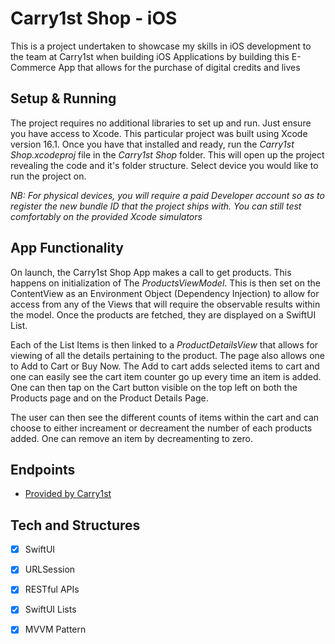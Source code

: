 # Carry1st Shop - iOS
This is a project undertaken to showcase my skills in iOS development to the team at Carry1st when building iOS Applications by building this E-Commerce App that allows for the purchase of digital credits and lives

## Setup & Running 
The project requires no additional libraries to set up and run. Just ensure you have access to Xcode. This particular project was built using Xcode version 16.1. Once you have that installed and ready, run the _Carry1st Shop.xcodeproj_ file in the _Carry1st Shop_ folder. This will open up the project revealing the code and it's folder structure. Select device you would like to run the project on.

*NB: For physical devices, you will require a paid Developer account so as to register the new bundle ID that the project ships with. You can still test comfortably on the provided Xcode simulators*

## App Functionality
On launch, the Carry1st Shop App makes a call to get products. This happens on initialization of The _ProductsViewModel_. This is then set on the ContentView as an Environment Object (Dependency Injection) to allow for access from any of the Views that will require the observable results within the model. Once the products are fetched, they are displayed on a SwiftUI List. 

Each of the List Items is then linked to a _ProductDetailsView_ that allows for viewing of all the details pertaining to the product. The page also allows one to Add to Cart or Buy Now. The Add to cart adds selected items to cart and one can easily see the cart item counter go up every time an item is added. One can then tap on the Cart button visible on the top left on both the Products page and on the Product Details Page. 

The user can then see the different counts of items within the cart and can choose to either increament or decreament the number of each products added. One can remove an item by decreamenting to zero. 

## Endpoints

- [Provided by Carry1st](https://my-json-server.typicode.com/carry1stdeveloper/mock-product-api/productBundles)

## Tech and Structures
- [x] SwiftUI
- [x] URLSession
- [X] RESTful APIs
- [x] SwiftUI Lists
- [x] MVVM Pattern


